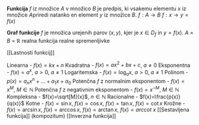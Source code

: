 **Funkcija** $f$ iz množice $A$ v množico $B$ je predpis, ki vsakemu elementu $x$ iz množice $A$priredi natanko en element $y$ iz množice $B$.
$f: A \rightarrow B$
$f: x \rightarrow y=f(x)$

**Graf funkcije** $f$ je množica urejenih parov $(x, y)$, kjer je $x \in D_f$ in $y = f(x)$.
$A$ = $B$ = $\mathbb{R}$ realna funkcija realne spremenljivke

[[Lastnosti funkcij]]

Linearna - $f(x)=kx+n$
Kvadratna - $f(x)=ax^2+bx+c$, $a \neq 0$
Eksponentna - $f(x)=a^x$, $a > 0$, $a \neq 1$
Logaritemska - $f(x)=\log_ax$, $a > 0$, $a \neq 1$
Polinom - $p(x)=a_nx^n+\dots + a_1x+a_0$
Potenčna $f$ z normalnim eksponentom - $f(x)=x^M$, $M \in \mathbb{N}$
Potenčna $f$ z negativnim eksponentom - $f(x)=x^{-M}$, $M \in \mathbb{N}$
Kompleksna - $f(x)=\sqrt[M]{x}$, $n \in \mathbb{N}$
Racionalne - $f(x)=\frac{p(x)}{q(x)}$
Kotne - $f(x)=\sin x$, $f(x)=\cos x$, $f(x)=\tan x$, $f(x) = \cot x$
Krožne - $f(x)=\arcsin x$, $f(x)=\arccos x$, $f(x)=\arctan x$, $f(x)=arccot \ x$
[[Sestavljena funkcija]] (kompozitum)
[[Inverzna funkcija]]